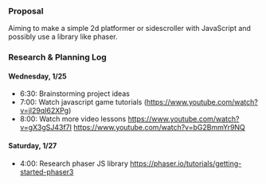 ### Proposal

Aiming to make a simple 2d platformer or sidescroller with JavaScript and possibly use a library like phaser. 

### Research & Planning Log
#### Wednesday, 1/25
* 6:30: Brainstorming project ideas
* 7:00: Watch javascript game tutorials (https://www.youtube.com/watch?v=jl29qI62XPg)
* 8:00: Watch more video lessons https://www.youtube.com/watch?v=gX3gSJ43f7I https://www.youtube.com/watch?v=bG2BmmYr9NQ
#### Saturday, 1/27 
* 4:00: Research phaser JS library https://phaser.io/tutorials/getting-started-phaser3
